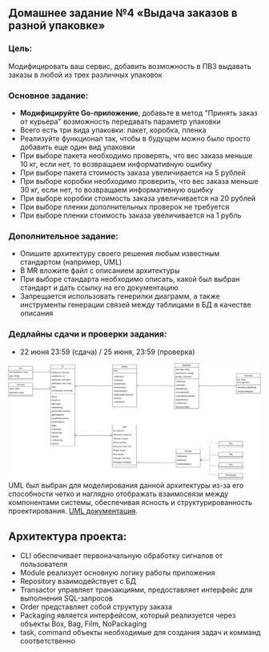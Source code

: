 ## Домашнее задание №4 «Выдача заказов в разной упаковке»
### Цель:

Модифицировать ваш сервис, добавить возможность в ПВЗ выдавать заказы в любой из трех различных упаковок

### Основное задание:

- **Модифицируйте Go-приложение**, добавьте в метод "Принять заказ от курьера" возможность передавать параметр упаковки
- Всего есть три вида упаковки: пакет, коробка, пленка
- Реализуйте функционал так, чтобы в будущем можно было просто добавить еще один вид упаковки
- При выборе пакета необходимо проверять, что вес заказа меньше 10 кг, если нет, то возвращаем информативную ошибку
- При выборе пакета стоимость заказа увеличивается на 5 рублей
- При выборе коробки необходимо проверить, что вес заказа меньше 30 кг, если нет, то возвращаем информативную ошибку
- При выборе коробки стоимость заказа увеличивается на 20 рублей
- При выборе пленки дополнительных проверок не требуется
- При выборе пленки стоимость заказа увеличивается на 1 рубль

### Дополнительное задание:

- Опишите архитектуру своего решения любым известным стандартом (например, UML)
- В MR вложите файл с описанием архитектуры
- При выборе стандарта необходимо описать, какой был выбран стандарт и дать ссылку на его документацию
- Запрещается использовать генерилки диаграмм, а также инструменты генерации связей между таблицами в БД в качестве описания 

### Дедлайны сдачи и проверки задания: 
- 22 июня 23:59 (сдача) / 25 июня, 23:59 (проверка)

![alt text](image.png)
UML был выбран для моделирования данной архитектуры из-за его способности четко и наглядно отображать взаимосвязи между компонентами системы, обеспечивая ясность и структурированность проектирования. 
[UML документация](https://www.omg.org/spec/UML/).
## Архитектура проекта:
* CLI обеспечивает первоначальную обработку сигналов от пользователя
* Module реализует основную логику работы приложения
* Repository взаимодействует с БД
* Transactor управляет транзакциями, предоставляет интерфейс для выполнения SQL-запросов
* Order представляет собой структуру заказа
* Packaging является интерфейсом, который реализуется через объекты Box, Bag, Film, NoPackaging
* task, command объекты необходимые для создания задач и комманд соответственно